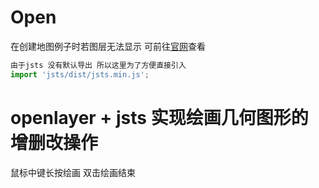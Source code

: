 # Open

在创建地图例子时若图层无法显示 可前往[官网](https://docs.mapbox.com/mapbox-gl-js/guides/install/#transpiling)查看

```js
由于jsts 没有默认导出 所以这里为了方便直接引入
import 'jsts/dist/jsts.min.js';
```

# openlayer + jsts 实现绘画几何图形的增删改操作

鼠标中键长按绘画 双击绘画结束

<code src='./index' transform='true'></code>
